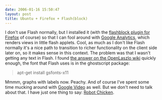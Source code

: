 ```yaml
---
date: 2006-01-16 15:50:47
layout: post
title: Ubuntu + Firefox + Flash(block)
---
```


I don't use Flash normally, but I installed it (with the [flashblock plugin for Firefox](http://flashblock.mozdev.org/) of course) so that I can fool around with [Google Analytics](http://www.google.com/analytics/), which renders views in little flash applets. Cool, as much as I don't like Flash normally it's a nice path to transition to richer functionality on the client side later on, so it makes sense in this context. The problem was that I wasn't getting any text in Flash. I found [the answer on the OpenLaszlo wiki](http://wiki.openlaszlo.org/Installation_Instructions) quickly enough, the font that Flash uses is in the ghostscript package:


> apt-get install gsfonts-x11


Mmmm, graphs with labels now. Peachy. And of course I've spent some time mucking around with [Google Video](http://video.google.com/) as well. But we don't need to talk about that. I have just one thing to say: [Robot Chicken](http://video.google.com/videosearch?q=robot+chicken).
